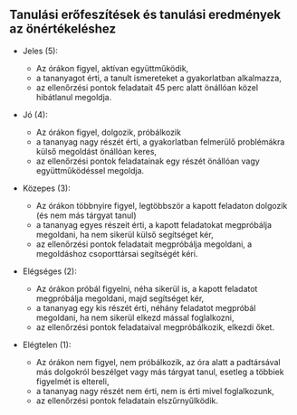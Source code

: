 ## Tanulási erőfeszítések és tanulási eredmények az önértékeléshez

- Jeles (5):

    - Az órákon figyel, aktívan együttműködik,
    - a tananyagot érti, a tanult ismereteket a gyakorlatban alkalmazza,
    - az ellenőrzési pontok feladatait 45 perc alatt önállóan közel hibátlanul megoldja.

- Jó (4):

    - Az órákon figyel, dolgozik, próbálkozik
    - a tananyag nagy részét érti, a gyakorlatban felmerülő problémákra külső megoldást önállóan keres,
    - az ellenőrzési pontok feladatainak egy részét önállóan vagy együttműködéssel megoldja.

- Közepes (3):

    - Az órákon többnyire figyel, legtöbbször a kapott feladaton dolgozik (és nem más tárgyat tanul)
    - a tananyag egyes részeit érti, a kapott feladatokat megpróbálja megoldani, ha nem sikerül külső segítséget kér,
    - az ellenőrzési pontok feladatait megpróbálja megoldani, a megoldáshoz csoporttársai segítségét kéri.

- Elégséges (2):

    - Az órákon próbál figyelni, néha sikerül is, a kapott feladatot megpróbálja megoldani, majd segítséget kér,
    - a tananyag egy kis részét érti, néhány feladatot megpróbál megoldani, ha nem sikerül elkezd mással foglalkozni,
    - az ellenőrzési pontok feladataival megpróbálkozik, elkezdi őket.

- Elégtelen (1):

    - Az órákon nem figyel, nem próbálkozik, az óra alatt a padtársával más dolgokról beszélget vagy más tárgyat tanul, esetleg a többiek figyelmét is eltereli,
    - a tananyag nagy részét nem érti, nem is érti mivel foglalkozunk,
    - az ellenőrzési pontok feladatain elszűrnyűlködik.